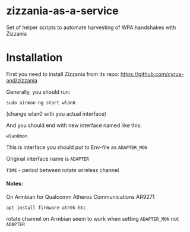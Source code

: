 # zizzania-as-a-service
Set of helper scripts to automate harvesting of WPA handshakes with Zizzania

# Installation

First you need to install Zizzania from its repo:
https://github.com/cyrus-and/zizzania

Generally, you should run:
```
sudo airmon-ng start wlan0
```
(change wlan0 with you actual interface)

And you should end with new interface named like this:
```
wlan0mon
```
This is interface you should put to Env-file as `ADAPTER_MON`

Original interface name is `ADAPTER`

`TIME` - period between rotate wireless channel

#### Notes:
On Armbian for Qualcomm Atheros Communications AR9271
```
apt install firmware-ath9k-htc
```
rotate channel on Armbian seem to work when setting `ADAPTER_MON` not `ADAPTER`
